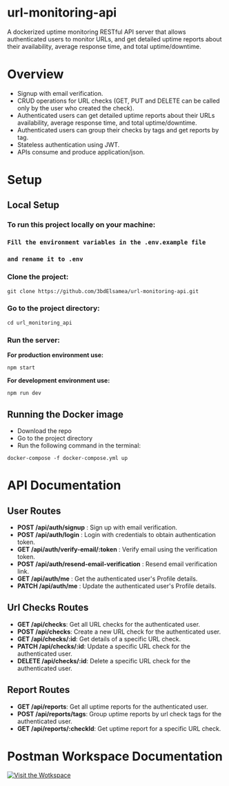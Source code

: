# url-monitoring-api

A dockerized uptime monitoring RESTful API server that allows authenticated users to monitor URLs, and get detailed
uptime reports about their availability, average response time, and total uptime/downtime.

# Overview

- Signup with email verification.
- CRUD operations for URL checks (GET, PUT and DELETE can be called only by the user who created the check).
- Authenticated users can get detailed uptime reports about their URLs availability, average response time, and total
  uptime/downtime.
- Authenticated users can group their checks by tags and get reports by tag.
- Stateless authentication using JWT.
- APIs consume and produce application/json.

# Setup

## Local Setup

### To run this project locally on your machine:

### ```Fill the environment variables in the .env.example file```

### ```and rename it to .env ```

### Clone the project:

```
git clone https://github.com/3bdElsamea/url-monitoring-api.git
```

### Go to the project directory:

```
cd url_monitoring_api
```

### Run the server:

**For production environment use:**

```
npm start
```

**For development environment use:**

```
npm run dev
```

## Running the Docker image

- Download the repo
- Go to the project directory
- Run the following command in the terminal:

```
docker-compose -f docker-compose.yml up
```

# API Documentation

## User Routes

- **POST /api/auth/signup** : Sign up with email verification.
- **POST /api/auth/login** : Login with credentials to obtain authentication token.
- **GET /api/auth/verify-email/:token** : Verify email using the verification token.
- **POST /api/auth/resend-email-verification** : Resend email verification link.
- **GET /api/auth/me** : Get the authenticated user's Profile details.
- **PATCH /api/auth/me** : Update the authenticated user's Profile details.

## Url Checks Routes

- **GET /api/checks**: Get all URL checks for the authenticated user.
- **POST /api/checks**: Create a new URL check for the authenticated user.
- **GET /api/checks/:id**: Get details of a specific URL check.
- **PATCH /api/checks/:id**: Update a specific URL check for the authenticated user.
- **DELETE /api/checks/:id**: Delete a specific URL check for the authenticated user.

## Report Routes

- **GET /api/reports**: Get all uptime reports for the authenticated user.
- **POST /api/reports/tags**: Group uptime reports by url check tags for the authenticated user.
- **GET /api/reports/:checkId**: Get uptime report for a specific URL check.

# Postman Workspace Documentation

[![Visit the Wotkspace](https://run.pstmn.io/button.svg)](https://app.getpostman.com/run-collection/19175846-9b9e3952-a8d1-4b75-b353-add680985ace?action=collection%2Ffork&source=rip_markdown&collection-url=entityId%3D19175846-9b9e3952-a8d1-4b75-b353-add680985ace%26entityType%3Dcollection%26workspaceId%3Dfad3576a-7f8e-4523-8da3-ee4241e0d192)

